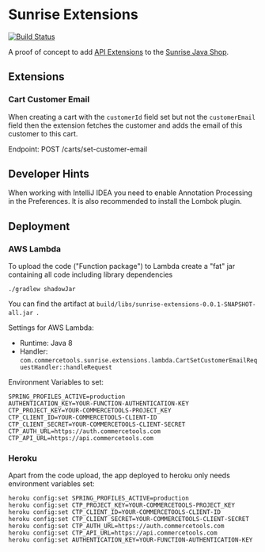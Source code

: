 # Sunrise Extensions

[![Build Status](https://travis-ci.org/commercetools/commercetools-sunrise-extensions.svg?branch=master)](https://travis-ci.org/commercetools/commercetools-sunrise-extensions)

A proof of concept to add [API Extensions](https://docs.commercetools.com/http-api-projects-api-extensions.html) to the [Sunrise Java Shop](https://github.com/commercetools/commercetools-sunrise-java).

## Extensions

### Cart Customer Email

When creating a cart with the `customerId` field set but not the `customerEmail` field then the extension fetches the customer and adds the email of this customer to this cart.

Endpoint: POST /carts/set-customer-email

## Developer Hints

When working with IntelliJ IDEA you need to enable Annotation Processing in the Preferences.
It is also recommended to install the Lombok plugin.

## Deployment

### AWS Lambda

To upload the code ("Function package") to Lambda create a "fat" jar containing all code including library dependencies

```
./gradlew shadowJar
```

You can find the artifact at `build/libs/sunrise-extensions-0.0.1-SNAPSHOT-all.jar `.

Settings for AWS Lambda:

* Runtime: Java 8
* Handler: `com.commercetools.sunrise.extensions.lambda.CartSetCustomerEmailRequestHandler::handleRequest`

Environment Variables to set:

```
SPRING_PROFILES_ACTIVE=production
AUTHENTICATION_KEY=YOUR-FUNCTION-AUTHENTICATION-KEY
CTP_PROJECT_KEY=YOUR-COMMERCETOOLS-PROJECT_KEY
CTP_CLIENT_ID=YOUR-COMMERCETOOLS-CLIENT-ID
CTP_CLIENT_SECRET=YOUR-COMMERCETOOLS-CLIENT-SECRET
CTP_AUTH_URL=https://auth.commercetools.com
CTP_API_URL=https://api.commercetools.com
```

### Heroku

Apart from the code upload, the app deployed to heroku only needs environment variables set:

```
heroku config:set SPRING_PROFILES_ACTIVE=production
heroku config:set CTP_PROJECT_KEY=YOUR-COMMERCETOOLS-PROJECT_KEY
heroku config:set CTP_CLIENT_ID=YOUR-COMMERCETOOLS-CLIENT-ID
heroku config:set CTP_CLIENT_SECRET=YOUR-COMMERCETOOLS-CLIENT-SECRET
heroku config:set CTP_AUTH_URL=https://auth.commercetools.com
heroku config:set CTP_API_URL=https://api.commercetools.com
heroku config:set AUTHENTICATION_KEY=YOUR-FUNCTION-AUTHENTICATION-KEY
```